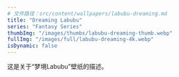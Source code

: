```yaml
---
# 文件路径：src/content/wallpapers/labubu-dreaming.md
title: "Dreaming Labubu"
series: "Fantasy Series"
thumbImg: "/images/thumbs/labubu-dreaming-thumb.webp"
fullImg: "/images/full/labubu-dreaming-4k.webp"
isDynamic: false
---
```


这是关于“梦境Labubu”壁纸的描述。